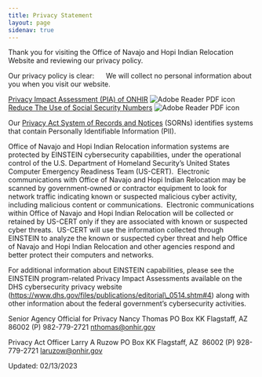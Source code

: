 ```yaml
---
title: Privacy Statement
layout: page
sidenav: true
---
```



Thank you for visiting the Office of Navajo and Hopi Indian Relocation Website and reviewing our privacy policy.

Our privacy policy is clear:      We will collect no personal information about you when you visit our website.

[Privacy Impact Assessment (PIA) of ONHIR]({{site.baseurl}}/assets/documents/privacy/PIA.pdf "PIA document") ![Adobe Reader PDF icon]({{site.baseurl}}/assets/images/pdficon.gif)  [Reduce The Use of Social Security Numbers]({{site.baseurl}}/assets/documents/privacy/FISMA-20-Reduce-use-of-Social-Security-Number-Policy-Procedure.pdf) ![Adobe Reader PDF icon]({{site.baseurl}}/assets/images/pdficon.gif)

Our [Privacy Act System of Records and Notices](https://www.federalregister.gov/agencies/navajo-and-hopi-indian-relocation-office "Privacy Act System of Records and Notices") (SORNs) identifies systems that contain Personally Identifiable Information (PII).

Office of Navajo and Hopi Indian Relocation information systems are protected by EINSTEIN cybersecurity capabilities, under the operational control of the U.S. Department of Homeland Security’s United States Computer Emergency Readiness Team (US-CERT).  Electronic communications with Office of Navajo and Hopi Indian Relocation may be scanned by government-owned or contractor equipment to look for network traffic indicating known or suspected malicious cyber activity, including malicious content or communications.  Electronic communications within Office of Navajo and Hopi Indian Relocation will be collected or retained by US-CERT only if they are associated with known or suspected cyber threats.  US-CERT will use the information collected through EINSTEIN to analyze the known or suspected cyber threat and help Office of Navajo and Hopi Indian Relocation and other agencies respond and better protect their computers and networks.

For additional information about EINSTEIN capabilities, please see the EINSTEIN program-related Privacy Impact Assessments available on the DHS cybersecurity privacy website (https://www.dhs.gov/files/publications/editorial\_0514.shtm#4) along with other information about the federal government’s cybersecurity activities.


Senior Agency Official for Privacy
Nancy Thomas
PO Box KK
Flagstaff, AZ  86002
(P) 982-779-2721
[nthomas@onhir.gov](mailto:nthomas@onhir.gov)

Privacy Act Officer
Larry A Ruzow
PO Box KK
Flagstaff, AZ  86002
(P) 928-779-2721
[laruzow@onhir.gov](mailto:laruzow@onhir.gov)

Updated: 02/13/2023
